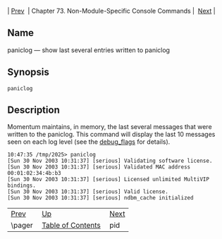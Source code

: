| [Prev](console_commands.pager)  | Chapter 73. Non-Module-Specific Console Commands |  [Next](console_commands.pid) |

<a name="console_commands.paniclog"></a>
## Name

paniclog — show last several entries written to paniclog

## Synopsis

`paniclog`

<a name="idp11465552"></a>
## Description

Momentum maintains, in memory, the last several messages that were written to the paniclog. This command will display the last 10 messages seen on each log level (see the [debug_flags](conf.ref.debug_flags "debug_flags") for details).

```
10:47:35 /tmp/2025> paniclog
[Sun 30 Nov 2003 10:31:37] [serious] Validating software license.
[Sun 30 Nov 2003 10:31:37] [serious] Validated MAC address 00:01:02:34:4b:b3
[Sun 30 Nov 2003 10:31:37] [serious] Licensed unlimited MultiVIP bindings.
[Sun 30 Nov 2003 10:31:37] [serious] Valid license.
[Sun 30 Nov 2003 10:31:37] [serious] ndbm_cache initialized
```

|     |     |     |
| --- | --- | --- |
| [Prev](console_commands.pager)  | [Up](console.cmds.ref) |  [Next](console_commands.pid) |
| \pager  | [Table of Contents](index) |  pid |

